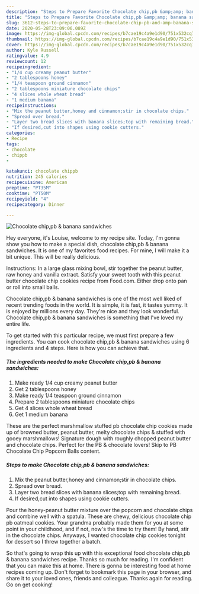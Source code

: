 ```yaml
---
description: "Steps to Prepare Favorite Chocolate chip,pb &amp;amp; banana sandwiches"
title: "Steps to Prepare Favorite Chocolate chip,pb &amp;amp; banana sandwiches"
slug: 3612-steps-to-prepare-favorite-chocolate-chip-pb-and-amp-banana-sandwiches
date: 2020-05-28T23:09:06.089Z
image: https://img-global.cpcdn.com/recipes/b7cae19c4a9e1d90/751x532cq70/chocolate-chippb-banana-sandwiches-recipe-main-photo.jpg
thumbnail: https://img-global.cpcdn.com/recipes/b7cae19c4a9e1d90/751x532cq70/chocolate-chippb-banana-sandwiches-recipe-main-photo.jpg
cover: https://img-global.cpcdn.com/recipes/b7cae19c4a9e1d90/751x532cq70/chocolate-chippb-banana-sandwiches-recipe-main-photo.jpg
author: Kyle Russell
ratingvalue: 4.9
reviewcount: 12
recipeingredient:
- "1/4 cup creamy peanut butter"
- "2 tablespoons honey"
- "1/4 teaspoon ground cinnamon"
- "2 tablespoons miniature chocolate chips"
- "4 slices whole wheat bread"
- "1 medium banana"
recipeinstructions:
- "Mix the peanut butter,honey and cinnamon;stir in chocolate chips."
- "Spread over bread."
- "Layer two bread slices with banana slices;top with remaining bread."
- "If desired,cut into shapes using cookie cutters."
categories:
- Recipe
tags:
- chocolate
- chippb
- 

katakunci: chocolate chippb  
nutrition: 245 calories
recipecuisine: American
preptime: "PT35M"
cooktime: "PT50M"
recipeyield: "4"
recipecategory: Dinner

---
```



![Chocolate chip,pb &amp; banana sandwiches](https://img-global.cpcdn.com/recipes/b7cae19c4a9e1d90/751x532cq70/chocolate-chippb-banana-sandwiches-recipe-main-photo.jpg)

Hey everyone, it's Louise, welcome to my recipe site. Today, I'm gonna show you how to make a special dish, chocolate chip,pb &amp; banana sandwiches. It is one of my favorites food recipes. For mine, I will make it a bit unique. This will be really delicious.

Instructions: In a large glass mixing bowl, stir together the peanut butter, raw honey and vanilla extract. Satisfy your sweet tooth with this peanut butter chocolate chip cookies recipe from Food.com. Either drop onto pan or roll into small balls.

Chocolate chip,pb &amp; banana sandwiches is one of the most well liked of recent trending foods in the world. It is simple, it is fast, it tastes yummy. It is enjoyed by millions every day. They're nice and they look wonderful. Chocolate chip,pb &amp; banana sandwiches is something that I've loved my entire life.


To get started with this particular recipe, we must first prepare a few ingredients. You can cook chocolate chip,pb &amp; banana sandwiches using 6 ingredients and 4 steps. Here is how you can achieve that.

<!--inarticleads1-->

##### The ingredients needed to make Chocolate chip,pb &amp; banana sandwiches:

1. Make ready 1/4 cup creamy peanut butter
1. Get 2 tablespoons honey
1. Make ready 1/4 teaspoon ground cinnamon
1. Prepare 2 tablespoons miniature chocolate chips
1. Get 4 slices whole wheat bread
1. Get 1 medium banana


These are the perfect marshmallow stuffed pb chocolate chip cookies made up of browned butter, peanut butter, melty chocolate chips &amp; stuffed with gooey marshmallows! Signature dough with roughly chopped peanut butter and chocolate chips. Perfect for the PB &amp; chocolate lovers! Skip to PB Chocolate Chip Popcorn Balls content. 

<!--inarticleads2-->

##### Steps to make Chocolate chip,pb &amp; banana sandwiches:

1. Mix the peanut butter,honey and cinnamon;stir in chocolate chips.
1. Spread over bread.
1. Layer two bread slices with banana slices;top with remaining bread.
1. If desired,cut into shapes using cookie cutters.


Pour the honey-peanut butter mixture over the popcorn and chocolate chips and combine well with a spatula. These are chewy, delicious chocolate chip pb oatmeal cookies. Your grandma probably made them for you at some point in your childhood, and if not, now&#39;s the time to try them! By hand, stir in the chocolate chips. Anyways, I wanted chocolate chip cookies tonight for dessert so I threw together a batch. 

So that's going to wrap this up with this exceptional food chocolate chip,pb &amp; banana sandwiches recipe. Thanks so much for reading. I'm confident that you can make this at home. There is gonna be interesting food at home recipes coming up. Don't forget to bookmark this page in your browser, and share it to your loved ones, friends and colleague. Thanks again for reading. Go on get cooking!
